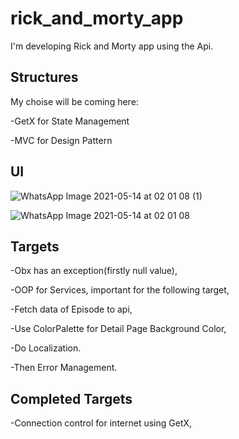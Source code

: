 # rick_and_morty_app

I'm developing Rick and Morty app using the Api.

## Structures

My choise will be coming here:

-GetX for State Management

-MVC for Design Pattern

## UI

![WhatsApp Image 2021-05-14 at 02 01 08 (1)](https://user-images.githubusercontent.com/50531805/118198032-cf1f7880-b458-11eb-99e4-bcfa61e78ba3.jpeg)

![WhatsApp Image 2021-05-14 at 02 01 08](https://user-images.githubusercontent.com/50531805/118198043-d34b9600-b458-11eb-8822-df38ac6a0774.jpeg)




## Targets

-Obx has an exception(firstly null value),

-OOP for Services, important for the following target, 

-Fetch data of Episode to api,

-Use ColorPalette for Detail Page Background Color,

-Do Localization.

-Then Error Management.


## Completed Targets

-Connection control for internet using GetX,
